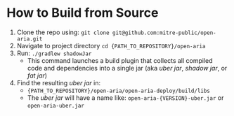 
# How to Build from Source

1. Clone the repo using: `git clone git@github.com:mitre-public/open-aria.git`
2. Navigate to project directory `cd {PATH_TO_REPOSITORY}/open-aria`
3. Run: `./gradlew shadowJar`
    - This command launches a build plugin that collects all compiled code and dependencies into a single
      jar (aka _uber jar_, _shadow jar_, or _fat jar_)
4. Find the resulting _uber jar_ in:
    - `{PATH_TO_REPOSITORY}/open-aria/open-aria-deploy/build/libs`
    - The _uber jar_ will have a name like: `open-aria-{VERSION}-uber.jar` or `open-aria-uber.jar`
